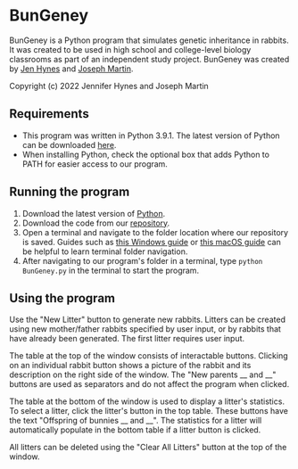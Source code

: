 # BunGeney
BunGeney is a Python program that simulates genetic inheritance in rabbits. It was created to be used in high school and college-level biology classrooms as part of an independent study project. BunGeney was created by [Jen Hynes](https://github.com/Jen04) and [Joseph Martin](https://github.com/JMartin1937). 

Copyright (c) 2022 Jennifer Hynes and Joseph Martin

## Requirements
* This program was written in Python 3.9.1. The latest version of Python can be downloaded [here](https://www.python.org/downloads/). 
* When installing Python, check the optional box that adds Python to PATH for easier access to our program.

## Running the program
1. Download the latest version of [Python](https://www.python.org/downloads/).
2. Download the code from our [repository](https://github.com/Jen04/BunGeney).
3. Open a terminal and navigate to the folder location where our repository is saved. Guides such as [this Windows guide](https://www.howtogeek.com/659411/how-to-change-directories-in-command-prompt-on-windows-10/) or [this macOS guide](https://www.macworld.com/article/221277/command-line-navigating-files-folders-mac-terminal.html) can be helpful to learn terminal folder navigation.
4. After navigating to our program's folder in a terminal, type `python BunGeney.py` in the terminal to start the program.

## Using the program
Use the "New Litter" button to generate new rabbits. Litters can be created using new mother/father rabbits specified by user input, or by rabbits that have already been generated. The first litter requires user input.

The table at the top of the window consists of interactable buttons. Clicking on an individual rabbit button shows a picture of the rabbit and its description on the right side of the window. The "New parents __ and __" buttons are used as separators and do not affect the program when clicked.

The table at the bottom of the window is used to display a litter's statistics. To select a litter, click the litter's button in the top table. These buttons have the text "Offspring of bunnies __ and __". The statistics for a litter will automatically populate in the bottom table if a litter button is clicked.

All litters can be deleted using the "Clear All Litters" button at the top of the window.
